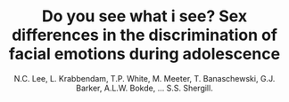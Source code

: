 ---
author: N.C. Lee, L. Krabbendam, T.P. White, M. Meeter, T. Banaschewski, G.J. Barker, A.L.W. Bokde, ... S.S. Shergill.
title: Do you see what i see? Sex differences in the discrimination of facial emotions during adolescence
journal: Emotion
year: 2013
type: article
doi: 10.1037/a0033560
volume: 13
number: 6
---
